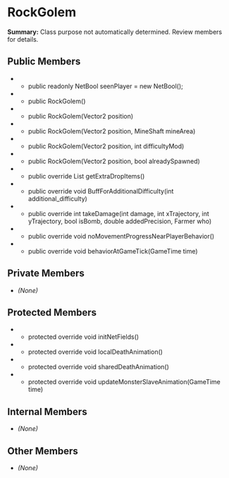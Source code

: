 # RockGolem

**Summary:** Class purpose not automatically determined. Review members for details.

## Public Members
- - public readonly NetBool seenPlayer = new NetBool();
- - public RockGolem()
- - public RockGolem(Vector2 position)
- - public RockGolem(Vector2 position, MineShaft mineArea)
- - public RockGolem(Vector2 position, int difficultyMod)
- - public RockGolem(Vector2 position, bool alreadySpawned)
- - public override List<Item> getExtraDropItems()
- - public override void BuffForAdditionalDifficulty(int additional_difficulty)
- - public override int takeDamage(int damage, int xTrajectory, int yTrajectory, bool isBomb, double addedPrecision, Farmer who)
- - public override void noMovementProgressNearPlayerBehavior()
- - public override void behaviorAtGameTick(GameTime time)

## Private Members
- *(None)*

## Protected Members
- - protected override void initNetFields()
- - protected override void localDeathAnimation()
- - protected override void sharedDeathAnimation()
- - protected override void updateMonsterSlaveAnimation(GameTime time)

## Internal Members
- *(None)*

## Other Members
- *(None)*
